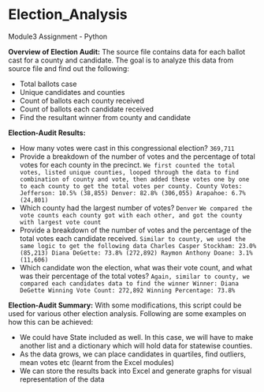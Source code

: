 # Election_Analysis
Module3 Assignment - Python

**Overview of Election Audit:**
The source file contains data for each ballot cast for a county and candidate. 
The goal is to analyze this data from source file and find out the following:
- Total ballots case
- Unique candidates and counties
- Count of ballots each county received
- Count of ballots each candidate received
- Find the resultant winner from county and candidate

**Election-Audit Results:**
- How many votes were cast in this congressional election? `369,711`
- Provide a breakdown of the number of votes and the percentage of total votes for each county in the precinct.
`We first counted the total votes, listed unique counties, looped through the data to find combination of county
  and vote, then added these votes one by one to each county to get the total votes per county.
  County Votes:
  Jefferson: 10.5% (38,855)
  Denver: 82.8% (306,055)
  Arapahoe: 6.7% (24,801)`
- Which county had the largest number of votes?  `Denver`
`We compared the vote counts each county got with each other, and got the county with largest vote count`
- Provide a breakdown of the number of votes and the percentage of the total votes each candidate received.
`Similar to county, we used the same logic to get the following data
  Charles Casper Stockham: 23.0% (85,213)
  Diana DeGette: 73.8% (272,892)
  Raymon Anthony Doane: 3.1% (11,606)`
- Which candidate won the election, what was their vote count, and what was their percentage of the total votes?
`Again, similar to county, we compared each candidates data to find the winner
  Winner: Diana DeGette
  Winning Vote Count: 272,892
  Winning Percentage: 73.8%`

**Election-Audit Summary:** 
With some modifications, this script could be used for various other election analysis. Following are some examples on how this can be achieved:
- We could have State included as well. In this case, we will have to make another list and a dictionary which will hold data for statewise counties.
- As the data grows, we can place candidates in quartiles, find outliers, mean votes etc (learnt from the Excel modules)
- We can store the results back into Excel and generate graphs for visual representation of the data
